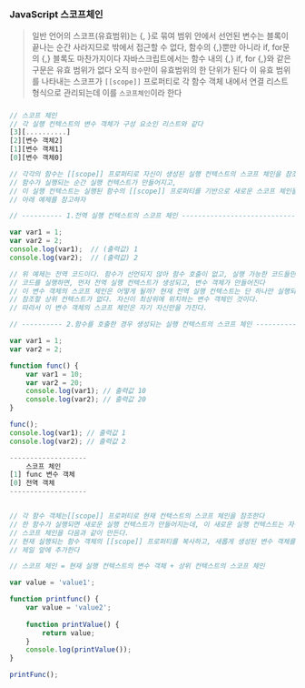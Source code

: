 ### JavaScript 스코프체인

> 일반 언어의 스코프(유효범위)는 {, }로 묶여 범위 안에서 선언된 변수는 블록이 끝나는 순간 사라지므로
> 밖에서 접근할 수 없다, 함수의 {,}뿐만 아니라 if, for문의 {,} 블록도 마찬가지이다
> 자바스크립트에서는 함수 내의 {,} if, for {,}와 같은 구문은 유효 범위가 없다
> 오직 `함수`만이 유효범위의 한 단위가 된다
> 이 유효 범위를 나타내는 스코프가 `[[scope]]` 프로퍼티로 각 함수 객체 내에서 연결 리스트 형식으로 관리되는데
> 이를 `스코프체인`이라 한다

##### 
```javascript
// 스코프 체인
// 각 실행 컨텍스트의 변수 객체가 구성 요소인 리스트와 같다
[3][..........]
[2][변수 객체2]
[1][변수 객체1]
[0][변수 객체0]

// 각각의 함수는 [[scope]] 프로퍼티로 자신이 생성된 실행 컨텍스트의 스코프 체인을 참조한다.
// 함수가 실행되는 순간 실행 컨텍스트가 만들어지고,
// 이 실행 컨텍스트는 실행된 함수의 [[scope]] 프로퍼티를 기반으로 새로운 스코프 체인을 만든다
// 아래 예제를 참고하자

// ---------- 1.전역 실행 컨텍스트의 스코프 체인 ---------------------------------------------------

var var1 = 1;
var var2 = 2;
console.log(var1);	// (출력값) 1
console.log(var2);	// (출력값) 2

// 위 예제는 전역 코드이다. 함수가 선언되지 않아 함수 호출이 없고, 실행 가능한 코드들만 나열되어 있다.
// 코드를 실행하면, 먼저 전역 실행 컨텍스트가 생성되고, 변수 객체가 만들어진다
// 이 변수 객체의 스코프 체인은 어떻게 될까? 현재 전역 실행 컨텍스트는 단 하나만 실행되고 있어
// 참조할 상위 컨텍스트가 없다. 자신이 최상위에 위치하는 변수 객체인 것이다.
// 따라서 이 변수 객체의 스코프 체인은 자기 자신만을 가진다.

// ---------- 2.함수를 호출한 경우 생성되는 실행 컨텍스트의 스코프 체인 ----------------------------

var var1 = 1;
var var2 = 2;

function func() {
	var var1 = 10;
    var var2 = 20;
    console.log(var1); // 출력값 10
    console.log(var2); // 출력값 20
}

func();
console.log(var1); // 출력값 1
console.log(var2); // 출력값 2

-------------------
    스코프 체인
[1] func 변수 객체
[0] 전역 객체
-------------------


// 각 함수 객체는[[scope]] 프로퍼티로 현재 컨텍스트의 스코프 체인을 참조한다
// 한 함수가 실행되면 새로운 실행 컨텍스트가 만들어지는데, 이 새로운 실행 컨텍스트는 자신이 사용할
// 스코프 체인을 다음과 같이 만든다.
// 현재 실행되는 함수 객체의 [[scope]] 프로퍼티를 복사하고, 새롭게 생성된 변수 객체를 해당 체인
// 제일 앞에 추가한다

// 스코프 체인 = 현재 실행 컨텍스트의 변수 객체 + 상위 컨텍스트의 스코프 체인

var value = 'value1';

function printfunc() {
	var value = 'value2';
    
    function printValue() {
    	return value;
    }
    console.log(printValue());
}

printFunc();
```


